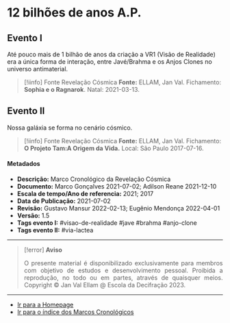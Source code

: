 # 12 bilhões de anos A.P.

## Evento I

Até pouco mais de 1 bilhão de anos da criação a VR1 (Visão de Realidade) era a única forma de interação, entre Javé/Brahma e os Anjos Clones no universo antimaterial.

>[!iinfo] Fonte Revelação Cósmica
>**Fonte:** ELLAM, Jan Val. Fichamento: **Sophia e o Ragnarok**. Natal: 2021-03-13. 

## Evento II

Nossa galáxia se forma no cenário cósmico.

>[!iinfo] Fonte Revelação Cósmica
>**Fonte:** ELLAM, Jan Val. Fichamento: **O Projeto Tam:A Origem da Vida.** Local: São Paulo 2017-07-16.

#### Metadados

- **Descrição:** Marco Cronológico da Revelação Cósmica
- **Documento:** Marco Gonçalves 2021-07-02; Adilson Reane 2021-12-10
- **Escala de tempo/Ano de referencia:** 2021; 2017
- **Data de Publicação:** 2021-07-02
- **Revisão:** Gustavo Mansur 2022-02-13; Eugênio Mendonça 2022-04-01
- **Versão:** 1.5
- **Tags evento I:**  #visao-de-realidade #jave #brahma #anjo-clone 
- **Tags evento II:**  #via-lactea 

---
> [!error] **Aviso**
> <p align="justify">O presente material é disponibilizado exclusivamente para membros com objetivo de estudos e desenvolvimento pessoal. Proibida a reprodução, no todo ou em partes, através de quaisquer meios. Copyright © Jan Val Ellam @ Escola da Decifração 2023. </p>

---
- [Ir para a Homepage](Homepage.canvas)
- [Ir para o índice dos Marcos Cronológicos](ÍNDICE%20DOS%20MARCOS%20CRONOLÓGICOS.canvas)

